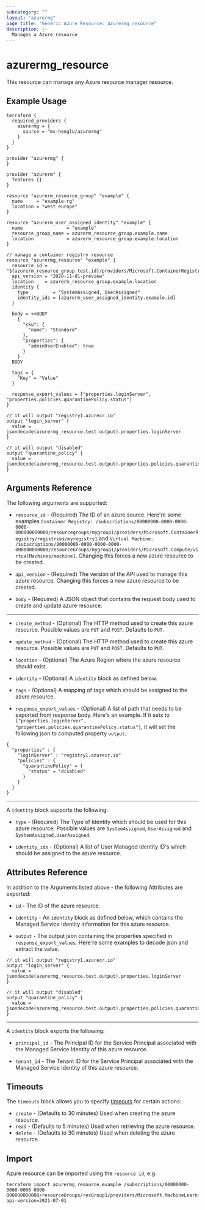 ```yaml
---
subcategory: ""
layout: "azurermg"
page_title: "Generic Azure Resource: azurermg_resource"
description: |-
  Manages a Azure resource
---
```


# azurermg_resource

This resource can manage any Azure resource manager resource.

## Example Usage

```hcl
terraform {
  required_providers {
    azurermg = {
      source = "ms-henglu/azurermg"
    }
  }
}

provider "azurermg" {
}

provider "azurerm" {
  features {}
}

resource "azurerm_resource_group" "example" {
  name     = "example-rg"
  location = "west europe"
}

resource "azurerm_user_assigned_identity" "example" {
  name                = "example"
  resource_group_name = azurerm_resource_group.example.name
  location            = azurerm_resource_group.example.location
}

// manage a container registry resource
resource "azurermg_resource" "example" {
  resource_id = "${azurerm_resource_group.test.id}/providers/Microsoft.ContainerRegistry/registries/registry1"
  api_version = "2020-11-01-preview"
  location    = azurerm_resource_group.example.location
  identity {
    type         = "SystemAssigned, UserAssigned"
    identity_ids = [azurerm_user_assigned_identity.example.id]
  }

  body = <<BODY
    {
      "sku": {
        "name": "Standard"
      },
      "properties": {
        "adminUserEnabled": true
      }
    }
  BODY

  tags = {
    "Key" = "Value"
  }

  response_export_values = ["properties.loginServer", "properties.policies.quarantinePolicy.status"]
}

// it will output "registry1.azurecr.io"
output "login_server" {
  value = jsondecode(azurermg_resource.test.output).properties.loginServer
}

// it will output "disabled"
output "quarantine_policy" {
  value = jsondecode(azurermg_resource.test.output).properties.policies.quarantinePolicy.status
}
```

## Arguments Reference

The following arguments are supported:
* `resource_id` - (Required) The ID of an azure source. 
  Here're some examples 
  `Container Registry: /subscriptions/00000000-0000-0000-0000-000000000000/resourcegroups/mygroup1/providers/Microsoft.ContainerRegistry/registries/myregistry1` and 
  `Virtual Machine: /subscriptions/00000000-0000-0000-0000-000000000000/resourceGroups/mygroup1/providers/Microsoft.Compute/virtualMachines/machine1`.
  Changing this forces a new azure resource to be created.

* `api_version` - (Required) The version of the API used to manage this azure resource. Changing this forces a new azure resource to be created.

* `body` - (Required) A JSON object that contains the request body used to create and update azure resource. 

---

* `create_method` - (Optional) The HTTP method used to create this azure resource. Possible values are `PUT` and `POST`. Defaults to `PUT`.

* `update_method` - (Optional) The HTTP method used to create this azure resource. Possible values are `PUT` and `POST`. Defaults to `PUT`.
  
* `location` - (Optional) The Azure Region where the azure resource should exist. 
  
* `identity` - (Optional) A `identity` block as defined below. 

* `tags` - (Optional) A mapping of tags which should be assigned to the azure resource. 

* `response_export_values` - (Optional) A list of path that needs to be exported from response body. Here's an example. 
  If it sets to `["properties.loginServer", "properties.policies.quarantinePolicy.status"]`, it will set the following json to computed property `output`.
```
{
  "properties" : {
    "loginServer" : "registry1.azurecr.io"
    "policies" : {
      "quarantinePolicy" = {
        "status" = "disabled"
      }
    }
  }
}
```
---

A `identity` block supports the following:

* `type` - (Required) The Type of Identity which should be used for this azure resource. Possible values are `SystemAssigned`, `UserAssigned` and `SystemAssigned,UserAssigned`. 

* `identity_ids` - (Optional) A list of User Managed Identity ID's which should be assigned to the azure resource. 


## Attributes Reference

In addition to the Arguments listed above - the following Attributes are exported:

* `id` - The ID of the azure resource.

* `identity` - An `identity` block as defined below, which contains the Managed Service Identity information for this azure resource.

* `output` - The output json containing the properties specified in `response_export_values`. Here're some examples to decode json and extract the value.
```
// it will output "registry1.azurecr.io"
output "login_server" {
  value = jsondecode(azurermg_resource.test.output).properties.loginServer
}

// it will output "disabled"
output "quarantine_policy" {
  value = jsondecode(azurermg_resource.test.output).properties.policies.quarantinePolicy.status
}
```


---

A `identity` block exports the following:

* `principal_id` - The Principal ID for the Service Principal associated with the Managed Service Identity of this azure resource.

* `tenant_id` - The Tenant ID for the Service Principal associated with the Managed Service Identity of this azure resource.

## Timeouts

The `timeouts` block allows you to specify [timeouts](https://www.terraform.io/docs/configuration/resources.html#timeouts) for certain actions:

* `create` - (Defaults to 30 minutes) Used when creating the azure resource.
* `read` - (Defaults to 5 minutes) Used when retrieving the azure resource.
* `delete` - (Defaults to 30 minutes) Used when deleting the azure resource.

## Import

Azure resource can be imported using the `resource id`, e.g.

```shell
terraform import azurermg_resource.example /subscriptions/00000000-0000-0000-0000-000000000000/resourceGroups/resGroup1/providers/Microsoft.MachineLearningServices/workspaces/workspace1/computes/cluster1?api-version=2021-07-01
```
